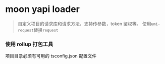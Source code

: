 # moon yapi loader

> 自定义项目的请求库和请求方法，支持传参数，token 鉴权等。
> 使用`umi-request`替换`request`

### 使用 rollup 打包工具

项目目录必须有可用的 tsconfig.json 配置文件
